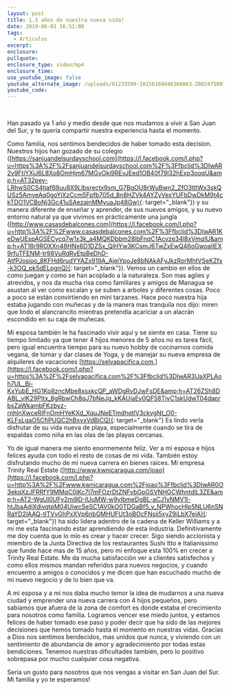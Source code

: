```yaml
---
layout: post
title: 1.5 años de nuestra nueva vida!
date: 2019-06-01 16:51:00
tags:
  - Articulos
excerpt:
enclosure:
pullquote:
enclosure_type: video/mp4
enclosure_time:
use_youtube_image: false
youtube_alternate_image: /uploads/61233599-10156169446366863-2802475807136546816-n.jpg
youtube_code:
---
```


&nbsp;

Han pasado ya 1 a&ntilde;o y medio desde que nos mudamos a vivir a San Juan del Sur, y te quer&iacute;a compartir nuestra experiencia hasta el momento.&nbsp;

Como familia, nos sentimos bendecidos de haber tomado esta decision. Nuestros hijos han gozado de su colegio ([https://sanjuandelsurdayschool.com](https://l.facebook.com/l.php?u=https%3A%2F%2Fsanjuandelsurdayschool.com%2F%3Ffbclid%3DIwAR2v9FtiYXjJ6L8Xo8OmHjm67MGvOki9REvJEed1OB40f79l32hExp3ooqU&amp;h=AT32pey-LRhwS0CS4tjaf69uu8X9Llbsrectx9sm_G7BgOU8rWuBwn2_ZfO3tItWx3skQUSz5AmyeAq0goYiXzCcm5Fpfb705d_8n8HZVk4AYZyVexYUFbDwDkM9t4ckTDO1VCBoNj3Gc41uSAezajnMMyuaJp48Gw){: target="_blank"}) y su manera diferente de ense&ntilde;ar y aprender, de sus nuevos amigos, y su nuevo entorno natural ya que vivimos en pr&aacute;cticamente una jungla ([http://www.casasdebalcones.com](https://l.facebook.com/l.php?u=http%3A%2F%2Fwww.casasdebalcones.com%2F%3Ffbclid%3DIwAR1KeDwUEspAGSECycq7w1x3k_a4MQKDbbm28lbFnqC1Acvze34l8xVmqIU&amp;h=AT18r9ROXXn48HNx6D1DZSx_QiHYw3KCsmJ6TwZxEwQ46oGwoaIlEX9rfuTFENM-tr98VuRdRyEtpBeDhD-AtfPJosioo_8KFHd6rudYYAZx919A_AjejYpoJe8bNAkAFyJkzRorMhtVSeKZfx-k3OQ_pk5dELpgnQ){: target="_blank"}). Vemos un cambio en ellos de como juegan y como se han acoplado a la naturaleza. Son mas agiles y atrevidos, y nos da mucha risa como familiares y amigos de Managua se asustan al ver como escalan y se suben a arboles y diferentes cosas. Poco a poco se est&aacute;n convirtiendo en mini tarzanes. Hace poco nuestra hija estaba jugando con mu&ntilde;ecas y de la manera mas tranquila nos dijo: miren que lindo el alancrancito mientras pretend&iacute;a acariciar a un alacr&aacute;n escondido en su caja de mu&ntilde;ecas.&nbsp;

Mi esposa tambi&eacute;n le ha fascinado vivir aqu&iacute; y se siente en casa. Tiene su tiempo limitado ya que tener 4 hijos menores de 5 a&ntilde;os no es tarea f&aacute;cil, pero igual encuentra tiempo para su nuevo hobby de cocinarnos comida vegana, de tomar y dar clases de Yoga, y de manejar su nueva empresa de alquileres de vacaciones&nbsp;[https://selvapacifica.com.](https://l.facebook.com/l.php?u=https%3A%2F%2Fselvapacifica.com%2F%3Ffbclid%3DIwAR3UaXPLAoh7UL_Bi-KxYubE_HG1Ko8zncMbe8xsxkcQP_aWDgRvDJwFsDE&amp;h=AT26ZSh8DABL_ylK29PItx_8gRbwCh8qJ7bNeJg_kKAUiaEv0QF58TjvC1skUdwT04daprbsZaWkambFKzbyz-rnhlnXwceRIFnOmHYeKXd_XquJNeETmdhqtlV3ckvgNt_O0-KLFsLgaO5CfiPUQC2hBxvxVdBiCQ){: target="_blank"}&nbsp;Es lindo verla disfrutar de su vida nueva de playa, especialmente cuando se tira de espaldas como ni&ntilde;a en las olas de las playas cercanas.&nbsp;

Yo de igual manera me siento enormemente feliz. Ver a mi esposa e hijos felices ayuda con todo el resto de cosas de mi vida. Tambi&eacute;n estoy disfrutando mucho de mi nueva carrera en bienes ra&iacute;ces. Mi empresa Trinity Real Estate ([http://www.kwnicaragua.com/joao](https://l.facebook.com/l.php?u=http%3A%2F%2Fwww.kwnicaragua.com%2Fjoao%3Ffbclid%3DIwAR0O3ekqXzJFRRfY9MMqC0jKc7l7mFOzrDtZNFvbGpGSVNHGCWhntdlL3ZE&amp;h=AT2-WgUI0UFy2mi9D-IUuMW-w9yIbmeDgBL-aCJ1vNMV1l-htJbaAdiXdivqtpM04UiwcSeSC1AV0kO0TDGaBf5_y_NPWhocHlp5NLU6nSNRaYD2lAAQ-tlTVvGhPxXVp6nbGMHUFUt3oBOcFNsij5xyZ9iLbX7eiA){: target="_blank"}) ha sido lidera adentro de la cadena de Keller Williams y a mi me esta fascinando estar aprendiendo de esta industria. Definitivamente me doy cuenta que lo m&iacute;o es crear y hacer crecer. Sigo siendo accionista y miembro de la Junta Directiva de los restaurantes Sushi Itto e Italianissimo que funde hace mas de 15 a&ntilde;os, pero mi enfoque esta 100% en crecer a Trinity Real Estate. Me da mucha satisfacci&oacute;n ver a clientes satisfechos y como ellos mismos mandan referidos para nuevos negocios, y cuando encuentro a amigos o conocidos y me dicen que han escuchado mucho de mi nuevo negocio y de lo bien que va.&nbsp;

A mi esposa y a mi nos daba mucho temor la idea de mudarnos a una nueva ciudad y emprender una nueva carrera con 4 hijos peque&ntilde;os, pero sab&iacute;amos que afuera de la zona de comfort es donde estaba el crecimiento para nosotros como familia. Logramos vencer ese miedo juntos, y estamos felices de haber tomado ese paso y poder decir que ha sido de las mejores decisiones que hemos tomado hasta el momento en nuestras vidas. Gracias a Dios nos sentimos bendecidos, mas unidos que nunca, y viviendo con un sentimiento de abundancia de amor y agradecimiento por todas estas bendiciones. Tenemos nuestras dificultades tambi&eacute;n, pero lo positivo sobrepasa por mucho cualquier cosa negativa.

Seria un gusto para nosotros que nos vengas a visitar en San Juan del Sur. Mi familia y yo te esperamos\!